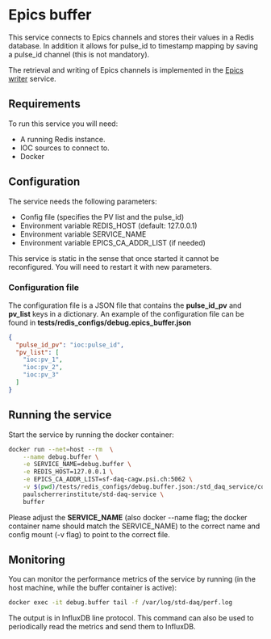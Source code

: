 # Epics buffer
This service connects to Epics channels and stores their values in a Redis database.
In addition it allows for pulse_id to timestamp mapping by saving a pulse_id channel (this is not mandatory).

The retrieval and writing of Epics channels is implemented in the [Epics writer](../writer/README.md) service.

## Requirements 
To run this service you will need:
- A running Redis instance.
- IOC sources to connect to.
- Docker

## Configuration
The service needs the following parameters:
- Config file (specifies the PV list and the pulse_id)
- Environment variable REDIS_HOST (default: 127.0.0.1)
- Environment variable SERVICE_NAME
- Environment variable EPICS_CA_ADDR_LIST (if needed)

This service is static in the sense that once started it cannot be reconfigured. You will need to restart it with 
new parameters.

### Configuration file
The configuration file is a JSON file that contains the **pulse\_id\_pv** and **pv\_list** keys in a dictionary.
An example of the configuration file can be found in **tests/redis\_configs/debug.epics\_buffer.json**

```json
{
  "pulse_id_pv": "ioc:pulse_id",
  "pv_list": [
    "ioc:pv_1",
    "ioc:pv_2",
    "ioc:pv_3"
  ]
}
```

## Running the service
Start the service by running the docker container:

```bash
docker run --net=host --rm  \
    --name debug.buffer \
    -e SERVICE_NAME=debug.buffer \
    -e REDIS_HOST=127.0.0.1 \
    -e EPICS_CA_ADDR_LIST=sf-daq-cagw.psi.ch:5062 \
    -v $(pwd)/tests/redis_configs/debug.buffer.json:/std_daq_service/config.json \
    paulscherrerinstitute/std-daq-service \
    buffer
```

Please adjust the **SERVICE\_NAME** (also docker --name flag; the docker container name should match the SERVICE_NAME) 
to the correct name and config mount (-v flag) to point to the correct file.

## Monitoring

You can monitor the performance metrics of the service by running (in the host machine, while the buffer container 
is active):
```bash
docker exec -it debug.buffer tail -f /var/log/std-daq/perf.log
```

The output is in InfluxDB line protocol. This command can also be used to periodically read the metrics and 
send them to InfluxDB.
